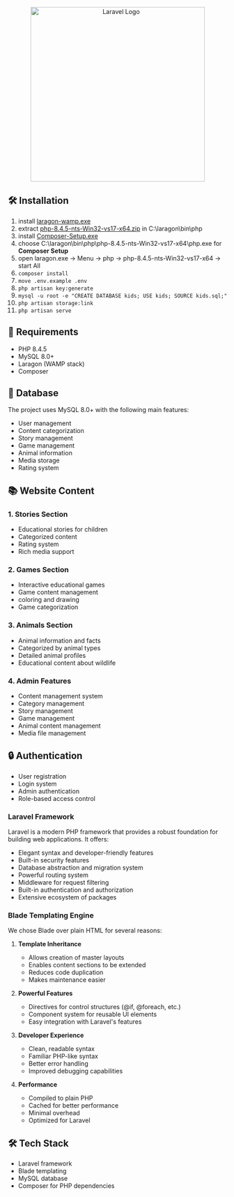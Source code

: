 <p align="center"><a href="https://laravel.com" target="_blank"><img src="https://raw.githubusercontent.com/laravel/art/master/logo-lockup/5%20SVG/2%20CMYK/1%20Full%20Color/laravel-logolockup-cmyk-red.svg" width="400" alt="Laravel Logo"></a></p>

## 🛠️ Installation

1. install [laragon-wamp.exe](https://github.com/leokhoa/laragon/releases/download/6.0.0/laragon-wamp.exe)
2. extract [php-8.4.5-nts-Win32-vs17-x64.zip](tools/php-8.4.5-nts-Win32-vs17-x64.zip) in C:\laragon\bin\php
3. install [Composer-Setup.exe](tools/Composer-Setup.exe)
4. choose C:\laragon\bin\php\php-8.4.5-nts-Win32-vs17-x64\php.exe for **Composer Setup**
5. open laragon.exe -> Menu -> php -> php-8.4.5-nts-Win32-vs17-x64 -> start All
6. `composer install`
7. `move .env.example .env`
8. `php artisan key:generate`
9. `mysql -u root -e "CREATE DATABASE kids; USE kids; SOURCE kids.sql;"` 
12. `php artisan storage:link`
13. `php artisan serve`

## 🚀 Requirements

- PHP 8.4.5
- MySQL 8.0+
- Laragon (WAMP stack)
- Composer

## 📝 Database

The project uses MySQL 8.0+ with the following main features:
- User management
- Content categorization
- Story management
- Game management
- Animal information
- Media storage
- Rating system

## 📚 Website Content

### 1. Stories Section
- Educational stories for children
- Categorized content
- Rating system
- Rich media support

### 2. Games Section
- Interactive educational games
- Game content management
- coloring and drawing
- Game categorization

### 3. Animals Section
- Animal information and facts
- Categorized by animal types
- Detailed animal profiles
- Educational content about wildlife

### 4. Admin Features
- Content management system
- Category management
- Story management
- Game management
- Animal content management
- Media file management

## 🔒 Authentication

- User registration
- Login system
- Admin authentication
- Role-based access control

### Laravel Framework
Laravel is a modern PHP framework that provides a robust foundation for building web applications. It offers:
- Elegant syntax and developer-friendly features
- Built-in security features
- Database abstraction and migration system
- Powerful routing system
- Middleware for request filtering
- Built-in authentication and authorization
- Extensive ecosystem of packages

### Blade Templating Engine
We chose Blade over plain HTML for several reasons:

1. **Template Inheritance**
   - Allows creation of master layouts
   - Enables content sections to be extended
   - Reduces code duplication
   - Makes maintenance easier

2. **Powerful Features**
   - Directives for control structures (@if, @foreach, etc.)
   - Component system for reusable UI elements
   - Easy integration with Laravel's features

3. **Developer Experience**
   - Clean, readable syntax
   - Familiar PHP-like syntax
   - Better error handling
   - Improved debugging capabilities

4. **Performance**
   - Compiled to plain PHP
   - Cached for better performance
   - Minimal overhead
   - Optimized for Laravel

## 🛠️ Tech Stack
- Laravel framework
- Blade templating
- MySQL database
- Composer for PHP dependencies
